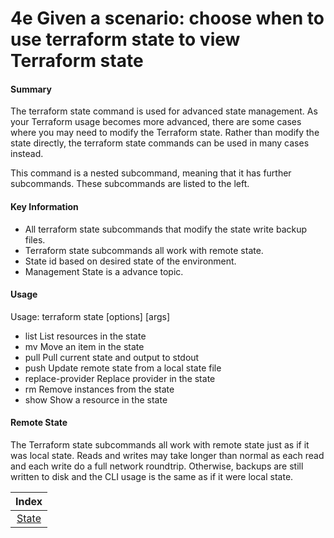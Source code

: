 # 4e Given a scenario: choose when to use terraform state to view Terraform state

#### Summary
The terraform state command is used for advanced state management. As your Terraform usage becomes more advanced, there are some cases where you may need to modify the Terraform state. Rather than modify the state directly, the terraform state commands can be used in many cases instead.

This command is a nested subcommand, meaning that it has further subcommands. These subcommands are listed to the left.

#### Key Information

* All terraform state subcommands that modify the state write backup files.
* Terraform state subcommands all work with remote state.
* State id based on desired state of the environment.
* Management State is a advance topic.

#### Usage

Usage: terraform state <subcommand> [options] [args]

* list                List resources in the state
* mv                  Move an item in the state
* pull                Pull current state and output to stdout
* push                Update remote state from a local state file
* replace-provider    Replace provider in the state
* rm                  Remove instances from the state
* show                Show a resource in the state

#### Remote State

The Terraform state subcommands all work with remote state just as if it was local state. Reads and writes may take longer than normal as each read and each write do a full network roundtrip. Otherwise, backups are still written to disk and the CLI usage is the same as if it were local state.

| Index |
|:----------:|
|[State](https://www.terraform.io/docs/commands/state/index.html)|
